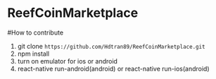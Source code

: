 # ReefCoinMarketplace

#How to contribute
1. git clone `https://github.com/Hdtran89/ReefCoinMarketplace.git`
2. npm install
3. turn on emulator for ios or android
4. react-native run-android(android) or react-native run-ios(android)